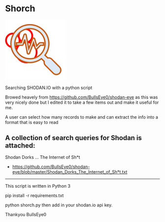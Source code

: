 # Shorch

<img src="Shorch.png" alt="SHORCH" width="200"/>

Searching SHODAN.IO with a python script

Browed heavely from https://github.com/BullsEye0/shodan-eye as this was very nicely done but I edited it to take a few items out and make it useful for me.

A user can select how many records to make and can extract the info into a format that is easy to read

## A collection of search queries for Shodan is attached:
Shodan Dorks ... The Internet of Sh*t
* https://github.com/BullsEye0/shodan-eye/blob/master/Shodan_Dorks_The_Internet_of_Sh*t.txt
****

This script is written in Python 3

pip install -r requirements.txt

python shorch.py
then add in your shodan.io api key. 

Thankyou BullsEye0
